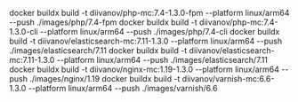 docker buildx build -t diivanov/php-mc:7.4-1.3.0-fpm --platform linux/arm64 --push ./images/php/7.4-fpm
docker buildx build -t diivanov/php-mc:7.4-1.3.0-cli --platform linux/arm64 --push ./images/php/7.4-cli
docker buildx build -t diivanov/elasticsearch-mc:7.11-1.3.0 --platform linux/arm64 --push ./images/elasticsearch/7.11
docker buildx build -t diivanov/elasticsearch-mc:7.11-1.3.0 --platform linux/arm64 --push ./images/elasticsearch/7.11
docker buildx build -t diivanov/nginx-mc:1.19-1.3.0 --platform linux/arm64 --push ./images/nginx/1.19
docker buildx build -t diivanov/varnish-mc:6.6-1.3.0 --platform linux/arm64 --push ./images/varnish/6.6
